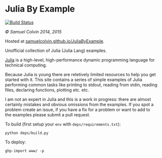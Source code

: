 Julia By Example
================

[![Build Status](https://travis-ci.org/samuelcolvin/JuliaByExample.svg?branch=master)](https://travis-ci.org/samuelcolvin/JuliaByExample)

*&copy; Samuel Colvin 2014, 2015*

Hosted at [samuelcolvin.github.io/JuliaByExample](http://samuelcolvin.github.io/JuliaByExample/).

Unofficial collection of Julia (Julia Lang) examples.

[Julia](http://www.julialang.org) is a high-level, high-performance dynamic programming language for technical computing. 

Because Julia is young there are reletively limited resources to help you get started with it. This site contains a 
series of simple examples of Julia performing common tasks like printing to stdout, reading from stdin, reading files, 
declaring functions, plotting etc. etc.

I am not an expert in Julia and this is a work in progress: there are almost certainly mistakes and obvious omissions 
from the examples. If you spot a problem create an issue, if you have a fix for a problem or want to add to the 
examples please submit a pull request.

To build (first setup your `env` with `deps/requirements.txt`): 

    python deps/build.py

To deploy:

    ghp-import www/ -p
